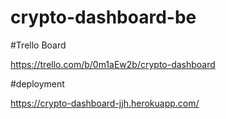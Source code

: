 # crypto-dashboard-be

#Trello Board 

https://trello.com/b/0m1aEw2b/crypto-dashboard

#deployment 

https://crypto-dashboard-jjh.herokuapp.com/